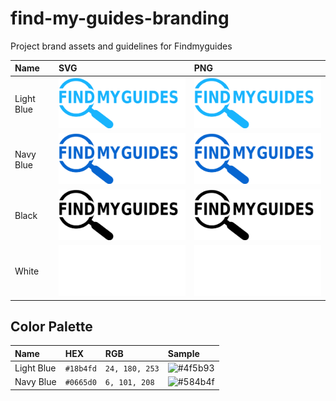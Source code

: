 # find-my-guides-branding

Project brand assets and guidelines for Findmyguides

| Name       | SVG                                                                                 | PNG                                                                                    |
|:-----------|:------------------------------------------------------------------------------------|:---------------------------------------------------------------------------------------|
| Light Blue | <a href="svg/fmg_blue_light.svg"><img src="svg/fmg_blue_light.svg" width="320"></a> | <a href="png/fmg_blue_light.png"><img src="png/fmg_blue_light.png" width="320"></a>    |
| Navy Blue  | <a href="svg/fmg_blue_navy.svg"><img src="svg/fmg_blue_navy.svg" width="320"></a>   | <a href="png/fmg_blue_navy.png"><img src="png/fmg_blue_navy.png" width="320"></a>      |
| Black      | <a href="svg/fmg_black.svg"><img src="svg/fmg_black.svg" width="320"></a>           | <a href="png/fmg_black.png"><img src="png/fmg_black.png" width="320"></a>              |
| White      | <a href="svg/fmg_white.svg"><img src="svg/fmg_white.svg" width="320"></a>           | <a href="png/fmg_white.png"><img src="png/fmg_white.png" width="320"></a>              |

Color Palette
-------------

| Name             | HEX       | RGB            | Sample                                              |
|:-----------------|:----------|:---------------|:----------------------------------------------------|
| Light Blue       | `#18b4fd` | `24, 180, 253` | ![#4f5b93](http://placehold.it/60x30/18b4fd/18b4fd) |
| Navy Blue        | `#0665d0` | `6, 101, 208`  | ![#584b4f](http://placehold.it/60x30/0665d0/0665d0) |
